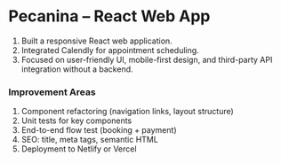 # Pecanina – React Web App

1. Built a responsive React web application. 
2. Integrated Calendly for appointment scheduling.
3. Focused on user-friendly UI, mobile-first design, and third-party API integration without a backend.
### Improvement Areas
1. Component refactoring (navigation links, layout structure)
2. Unit tests for key components
3. End-to-end flow test (booking + payment)
4. SEO: title, meta tags, semantic HTML
5. Deployment to Netlify or Vercel
